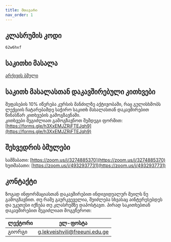 ```yaml
---
title: მთავარი
nav_order: 1
---
```

## კლასრუმის კოდი
`62w6hxf`

## საკითხი მასალა
[არქივის ბმული](https://drive.google.com/file/d/1yJOkVQ-fywo1ueieelL-yfAdni6u2WWW)

## საკითხ მასალასთან დაკავშირებული კითხვები
შეფასების 10% იწერება კურსის მანძილზე აქტივობაში, რაც გულისხმობს ლექციის ჩატარებამდე საჭირო საკითხ მასალასთან დაკავშირებით წინასწარ კითხვების გამოგზავნაში.  
კითხვები შეგიძლიათ გამოგზავნოთ შემდეგი ფორმით: [https://forms.gle/h3XxEMJZRjFTEJqh9](https://forms.gle/h3XxEMJZRjFTEJqh9)

## შეხვედრის ბმულები
სამშაბათი: [https://zoom.us/j/3274885370](https://zoom.us/j/3274885370)  
ხუთშაბათი: [https://zoom.us/j/4932937731](https://zoom.us/j/4932937731)

## კონტაქტი
ზოგად ინფორმაციასთან დაკავშირებით ინდივიდუალურ მეილს ნუ გამოგზავნით. თუ რამე გაურკვეველია, შეიძლება სხვასაც აინტერესებდეს და უკეთესი იქნება თუ კლასრუმზე დაპოსტავთ.
პირად საკითხებთან დაკავშირებით შეგიძლიათ მოგვწეროთ:

| ლექტორი | ელ-ფოსტა |
|---|---|
| გიორგი | [g.lekveishvili@freeuni.edu.ge](mailto:g.lekveishvili@freeuni.edu.ge) |
